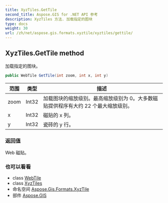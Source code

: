 ```yaml
---
title: XyzTiles.GetTile
second_title: Aspose.GIS for .NET API 参考
description: XyzTiles 方法. 加载指定的图块
type: docs
weight: 30
url: /zh/net/aspose.gis.formats.xyztile/xyztiles/gettile/
---
```

## XyzTiles.GetTile method

加载指定的图块。

```csharp
public WebTile GetTile(int zoom, int x, int y)
```

| 范围 | 类型 | 描述 |
| --- | --- | --- |
| zoom | Int32 | 加载图块的缩放级别。最高缩放级别为 0。大多数磁贴提供程序有大约 22 个最大缩放级别。 |
| x | Int32 | 磁贴的 x 列。 |
| y | Int32 | 瓷砖的 y 行。 |

### 返回值

Web 磁贴。

### 也可以看看

* class [WebTile](../../../aspose.gis.raster.web/webtile/)
* class [XyzTiles](../)
* 命名空间 [Aspose.Gis.Formats.XyzTile](../../xyztiles/)
* 部件 [Aspose.GIS](../../../)


